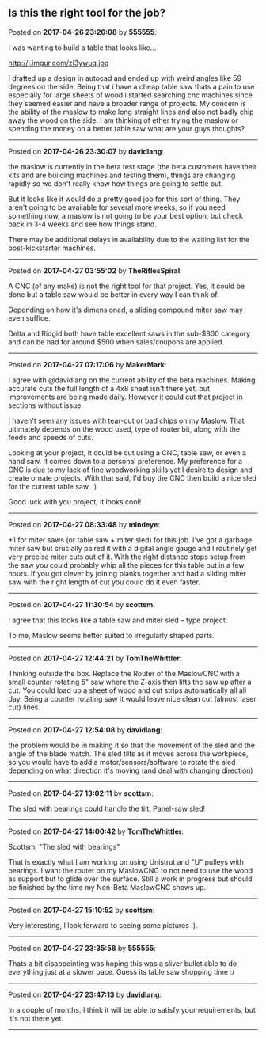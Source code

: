 ## Is this the right tool for the job?
Posted on **2017-04-26 23:26:08** by **555555**:

I was wanting to build a table that looks like...

http://i.imgur.com/zi3ywuq.jpg

I drafted up a design in autocad and ended up with weird angles like 59 degrees on the side. Being that i have a cheap table saw thats a pain to use especially for large sheets of wood i started searching cnc machines since they seemed easier and have a broader range of projects. My concern is the ability of the maslow to make long straight lines and also not badly chip away the wood on the side.  I am thinking of ether trying the maslow or spending the money on a better table saw what are your guys thoughts?

---

Posted on **2017-04-26 23:30:07** by **davidlang**:

the maslow is currently in the beta test stage (the beta customers have their kits and are building machines and testing them), things are changing rapidly so we don't really know how things are going to settle out.



But it looks like it would do a pretty good job for this sort of thing. They aren't going to be available for several more weeks, so if you need something now, a maslow is not going to be your best option, but check back in 3-4 weeks and see how things stand.



There may be additional delays in availability due to the waiting list for the post-kickstarter machines.

---

Posted on **2017-04-27 03:55:02** by **TheRiflesSpiral**:

A CNC (of any make) is not the right tool for that project. Yes, it could be done but a table saw would be better in every way I can think of.



Depending on how it's dimensioned, a sliding compound miter saw may even suffice.



Delta and Ridgid both have table excellent saws in the sub-$800 category and can be had for around $500 when sales/coupons are applied.

---

Posted on **2017-04-27 07:17:06** by **MakerMark**:

I agree with @davidlang on the current ability of the beta machines. Making accurate cuts the full length of a 4x8 sheet isn't there yet, but improvements are being made daily. However it could cut that project in sections without issue. 



I haven't seen any issues with tear-out or bad chips on my Maslow. That ultimately depends on the wood used, type of router bit, along with the feeds and speeds of cuts.



Looking at your project, it could be cut using a CNC, table saw, or even a hand saw. It comes down to a personal preference. My preference for a CNC is due to my lack of fine woodworking skills yet I desire to design and create ornate projects. With that said, I'd buy the CNC then build a nice sled for the current table saw. :) 

Good luck with you project, it looks cool!

---

Posted on **2017-04-27 08:33:48** by **mindeye**:

+1 for miter saws (or table saw + miter sled) for this job. I've got a garbage miter saw but crucially paired it with a digital angle gauge and I routinely get very precise miter cuts out of it. With the right distance stops setup from the saw you could probably whip all the pieces for this table out in a few hours. If you got clever by joining planks together and had a sliding miter saw with the right length of cut you could do it even faster.

---

Posted on **2017-04-27 11:30:54** by **scottsm**:

I  agree that this looks like a table saw and miter sled – type project.

 To me, Maslow seems better suited to irregularly shaped parts.

---

Posted on **2017-04-27 12:44:21** by **TomTheWhittler**:

Thinking outside the box. Replace the Router of the MaslowCNC with a small counter rotating 5" saw where the Z-axis then lifts the saw up after a cut. You could load up a sheet of wood and cut strips automatically all all day. Being a counter rotating saw it would leave nice clean cut (almost laser cut) lines.

---

Posted on **2017-04-27 12:54:08** by **davidlang**:

the problem would be in making it so that the movement of the sled and the angle of the blade match. The sled tilts as it moves across the workpiece, so you would have to add a motor/sensors/software to rotate the sled depending on what direction it's moving (and deal with changing direction)

---

Posted on **2017-04-27 13:02:11** by **scottsm**:

The sled with bearings could handle the tilt. Panel-saw sled!

---

Posted on **2017-04-27 14:00:42** by **TomTheWhittler**:

Scottsm, "The sled with bearings"

That is exactly what I am working on using Unistrut and "U" pulleys with bearings. I want the router on my MaslowCNC to not need to use the wood as support but to glide over the surface. Still a work in progress but should be finished by the time my Non-Beta MaslowCNC shows up.

---

Posted on **2017-04-27 15:10:52** by **scottsm**:

Very interesting, I look forward to seeing some pictures :).

---

Posted on **2017-04-27 23:35:58** by **555555**:

Thats a bit disappointing was hoping this was a sliver bullet able to do everything just at a slower pace. Guess its table saw shopping time :/

---

Posted on **2017-04-27 23:47:13** by **davidlang**:

In a couple of months, I think it will be able to satisfy your requirements, but it's not there yet.

---

